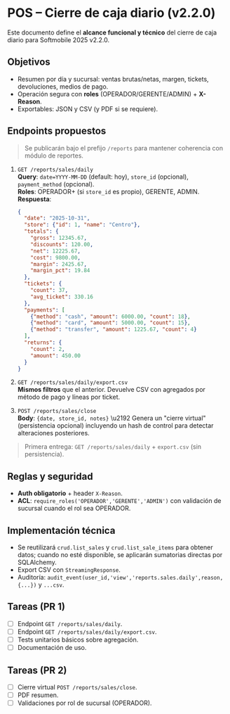 # POS – Cierre de caja diario (v2.2.0)

Este documento define el **alcance funcional y técnico** del cierre de caja diario para Softmobile 2025 v2.2.0.

## Objetivos
- Resumen por día y sucursal: ventas brutas/netas, margen, tickets, devoluciones, medios de pago.
- Operación segura con **roles** (OPERADOR/GERENTE/ADMIN) + **X-Reason**.
- Exportables: JSON y CSV (y PDF si se requiere).

## Endpoints propuestos
> Se publicarán bajo el prefijo `/reports` para mantener coherencia con módulo de reportes.

1. `GET /reports/sales/daily`  
   **Query**: `date=YYYY-MM-DD` (default: hoy), `store_id` (opcional), `payment_method` (opcional).  
   **Roles**: OPERADOR+ (si `store_id` es propio), GERENTE, ADMIN.  
   **Respuesta**:
   ```json
   {
     "date": "2025-10-31",
     "store": {"id": 1, "name": "Centro"},
     "totals": {
       "gross": 12345.67,
       "discounts": 120.00,
       "net": 12225.67,
       "cost": 9800.00,
       "margin": 2425.67,
       "margin_pct": 19.84
     },
     "tickets": {
       "count": 37,
       "avg_ticket": 330.16
     },
     "payments": [
       {"method": "cash", "amount": 6000.00, "count": 18},
       {"method": "card", "amount": 5000.00, "count": 15},
       {"method": "transfer", "amount": 1225.67, "count": 4}
     ],
     "returns": {
       "count": 2,
       "amount": 450.00
     }
   }
   ```

2. `GET /reports/sales/daily/export.csv`  
   **Mismos filtros** que el anterior. Devuelve CSV con agregados por método de pago y líneas por ticket.

3. `POST /reports/sales/close`  
   **Body**: `{date, store_id, notes}`  \u2192 Genera un "cierre virtual" (persistencia opcional) incluyendo un hash de control para detectar alteraciones posteriores.

> Primera entrega: `GET /reports/sales/daily` + `export.csv` (sin persistencia).

## Reglas y seguridad
- **Auth obligatorio** + header `X-Reason`.
- **ACL**: `require_roles('OPERADOR','GERENTE','ADMIN')` con validación de sucursal cuando el rol sea OPERADOR.

## Implementación técnica
- Se reutilizará `crud.list_sales` y `crud.list_sale_items` para obtener datos; cuando no esté disponible, se aplicarán sumatorias directas por SQLAlchemy.
- Export CSV con `StreamingResponse`.
- Auditoría: `audit_event(user_id,'view','reports.sales.daily',reason,{...})` y `...csv`.

## Tareas (PR 1)
- [ ] Endpoint `GET /reports/sales/daily`.
- [ ] Endpoint `GET /reports/sales/daily/export.csv`.
- [ ] Tests unitarios básicos sobre agregación.
- [ ] Documentación de uso.

## Tareas (PR 2)
- [ ] Cierre virtual `POST /reports/sales/close`.
- [ ] PDF resumen.
- [ ] Validaciones por rol de sucursal (OPERADOR).
